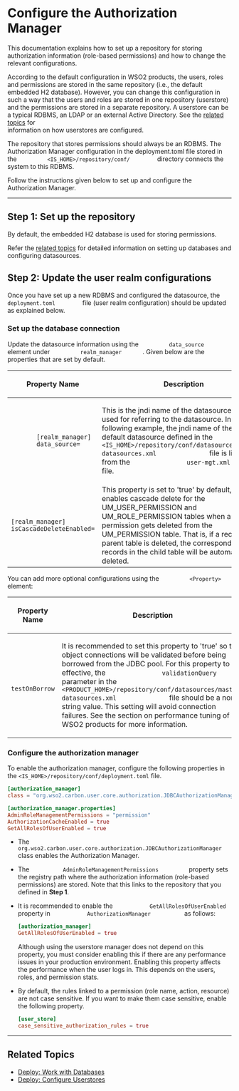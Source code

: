 # Configure the Authorization Manager

This documentation explains how to set up a repository for storing
authorization information (role-based permissions) and how to change the
relevant configurations.

According to the default configuration in WSO2 products, the users,
roles and permissions are stored in the same repository (i.e., the
default embedded H2 database). However, you can change this
configuration in such a way that the users and roles are stored in one
repository (userstore) and the permissions are stored in a separate
repository. A userstore can be a typical RDBMS, an LDAP or an external
Active Directory. See the [related topics](#related-topics) for    
information on how userstores are configured.

The repository that stores permissions should always be an RDBMS. The
Authorization Manager configuration in the deployment.toml file stored in
the `          <IS_HOME>/repository/conf/         ` directory connects the system to this RDBMS.

Follow the instructions given below to set up and configure the
Authorization Manager.

----

## Step 1: Set up the repository

By default, the embedded H2 database is used for storing permissions.

Refer the [related topics](#related-topics) for detailed information on
setting up databases and configuring datasources.

## Step 2: Update the user realm configurations

Once you have set up a new RDBMS and configured the datasource, the
`          deployment.toml         ` file (user realm configuration) should
be updated as explained below.

### Set up the database connection

Update the datasource information using the
`          data_source        ` element under
`          realm_manager       ` . Given below are the properties
that are set by default.

<table>
<colgroup>
<col style={{width: "33%"}} />
<col style={{width: "33%"}} />
<col style={{width: "33%"}} />
</colgroup>
<thead>
<tr class="header">
<th><p>Property Name</p></th>
<th><p>Description</p></th>
<th>Mandatory/Optional</th>
</tr>
</thead>
<tbody>
<tr class="odd">
<td><code>       [realm_manager] <br />       data_source=             </code></td>
<td><p>This is the jndi name of the datasource that is used for referring to the datasource. In the following example, the jndi name of the default datasource defined in the <code>               &lt;IS_HOME&gt;/repository/conf/datasources/master-datasources.xml              </code> file is linked from the <code>               user-mgt.xml              </code> file.</p></td>
<td>Mandatory</td>
</tr>
<tr class="even">
<td><pre><code>[realm_manager] <br />isCascadeDeleteEnabled=     </code></pre></td>
<td>This property is set to 'true' by default, which enables cascade delete for the UM_USER_PERMISSION and UM_ROLE_PERMISSION tables when a permission gets deleted from the UM_PERMISSION table. That is, if a record in the parent table is deleted, the corresponding records in the child table will be automatically deleted.</td>
<td>Mandatory</td>
</tr>
</tbody>
</table>

You can add more optional configurations using the
`          <Property>         ` element:

<table>
<colgroup>
<col style={{width: "33%"}} />
<col style={{width: "33%"}} />
<col style={{width: "33%"}} />
</colgroup>
<thead>
<tr class="header">
<th><p>Property Name</p></th>
<th><p>Description</p></th>
<th>Mandatory/Optional</th>
</tr>
</thead>
<tbody>
<tr class="odd">
<td><code>              testOnBorrow             </code></td>
<td><p>It is recommended to set this property to 'true' so that object connections will be validated before being borrowed from the JDBC pool. For this property to be effective, the <code>               validationQuery              </code> parameter in the <code>               &lt;PRODUCT_HOME&gt;/repository/conf/datasources/master-datasources.xml              </code> file should be a non-string value. This setting will avoid connection failures. See the section on performance tuning of WSO2 products for more information.</p></td>
<td>Optional</td>
</tr>
</tbody>
</table>

### Configure the authorization manager

To enable the authorization manager, configure the following properties in the `<IS_HOME>/repository/conf/deployment.toml` file.

```toml
[authorization_manager]
class = "org.wso2.carbon.user.core.authorization.JDBCAuthorizationManager"

[authorization_manager.properties]
AdminRoleManagementPermissions = "permission"
AuthorizationCacheEnabled = true
GetAllRolesOfUserEnabled = true
```

-   The
    `           org.wso2.carbon.user.core.authorization.JDBCAuthorizationManager          `
    class enables the Authorization Manager.
-   The `           AdminRoleManagementPermissions          ` property
    sets the registry path where the authorization information
    (role-based permissions) are stored. Note that this links to the
    repository that you defined in **Step 1**.
-   It is recommended to enable the
    `            GetAllRolesOfUserEnabled           ` property in
    `            AuthorizationManager           ` as follows:  

    ``` toml
    [authorization_manager]
    GetAllRolesOfUserEnabled = true
    ```

    Although using the userstore manager does not depend on this
    property, you must consider enabling this if there are any
    performance issues in your production environment. Enabling this
    property affects the performance when the user logs in. This depends
    on the users, roles, and permission stats.

-   By default, the rules linked to a permission (role name, action,
    resource) are not case sensitive. If you want to make them case
    sensitive, enable the following property.

    ``` toml
    [user_store]
    case_sensitive_authorization_rules = true
    ```

---

## Related Topics
- [Deploy: Work with Databases]({{base_path}}/deploy/work-with-databases)
- [Deploy: Configure Userstores]({{base_path}}/deploy/configure-user-stores)
